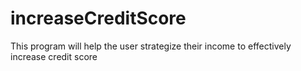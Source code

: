 # increaseCreditScore
This program will help the user strategize their income to effectively increase credit score
